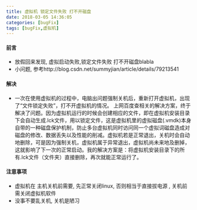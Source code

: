 ```yaml
---
title: 虚拟机 锁定文件失败 打不开磁盘
date: 2018-03-05 14:36:05
categories: [bugFix]
tags: [bugFix,虚拟机]
---
```

#### 前言
* 放假回来发现, 虚拟启动失败,锁定文件失败 打不开磁盘blabla
* 小问题, 参考http://blog.csdn.net/summyjian/article/details/79213541
#### 解决
* 一次在使用虚拟机的过程中，电脑出问题强制关机后，重新打开虚拟机，出现了“文件锁定失败”，打不开虚拟机的情况。 上网百度查相关的解决方案，终于解决了问题。因为虚拟机运行的时候会创建相应的文件，即在虚拟机安装目录下会自动生成.lck文件，用以锁定文件，这是虚拟机里的虚拟磁盘(.vmdk)本身自带的一种磁盘保护机制，防止多台虚拟机同时访问同一个虚拟词磁盘造成对磁盘的修改、数据丢失以及性能的削减。虚拟机若是正常退出，关机时会自动地删除，可是因为强制关机，虚拟机属于异常退出，虚拟机尚未来地及删掉，这就影响了下一次的正常启动。我的解决方案是：将虚拟机安装目录下的所有.lck文件（文件夹）直接删除，再次就能正常运行了。
#### 注意事项
* 虚拟机在 主机关机前需要, 先正常关闭linux, 否则相当于直接拔电源 , 关机前 需关闭虚拟机软件
* 没事不要乱关机, 关机是陋习 

